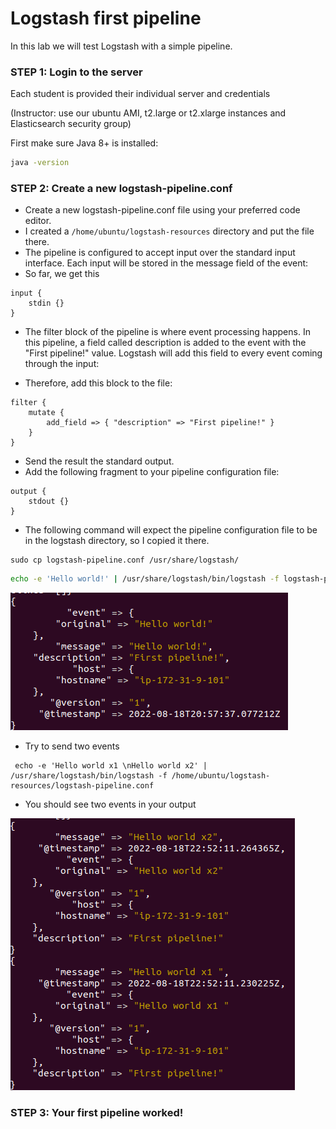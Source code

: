 # Logstash first pipeline

In this lab we will test Logstash with a simple pipeline.


### STEP 1: Login to the server

Each student is provided their individual server and credentials

(Instructor: use our ubuntu AMI, t2.large or t2.xlarge instances and Elasticsearch security group)

First make sure Java 8+ is installed:

```bash
java -version
```

### STEP 2: Create a new logstash-pipeline.conf

* Create a new logstash-pipeline.conf file using your preferred code editor. 
* I created a `/home/ubuntu/logstash-resources` directory and put the file there.
* The pipeline is configured to accept input over the standard input interface. Each input will be stored in the message field of the event:
* So far, we get this

```text
input {
    stdin {}
}
```

* The filter block of the pipeline is where event processing happens. In this pipeline, a field called description is added to the event with the "First pipeline!" value. Logstash will add this field to every event coming through the input:

* Therefore, add this block to the file:

```text
filter {
    mutate {
        add_field => { "description" => "First pipeline!" }
    }
}
```

* Send the result the standard output.
* Add the following fragment to your pipeline configuration file:

```text
output {
    stdout {}
}
```

* The following command will expect the pipeline configuration file to be in the logstash directory, so I copied it there.

```shell
sudo cp logstash-pipeline.conf /usr/share/logstash/
```

```bash 
echo -e 'Hello world!' | /usr/share/logstash/bin/logstash -f logstash-pipeline.conf echo -e 'Hello world!' | /usr/share/logstash/bin/logstash -f /home/ubuntu/logstash-resources/logstash-pipeline.conf
```

![](../images/26.png)

* Try to send two events

```shell
 echo -e 'Hello world x1 \nHello world x2' | /usr/share/logstash/bin/logstash -f /home/ubuntu/logstash-resources/logstash-pipeline.conf
```

* You should see two events in your output

![](../images/27.png)


### STEP 3: Your first pipeline worked!
